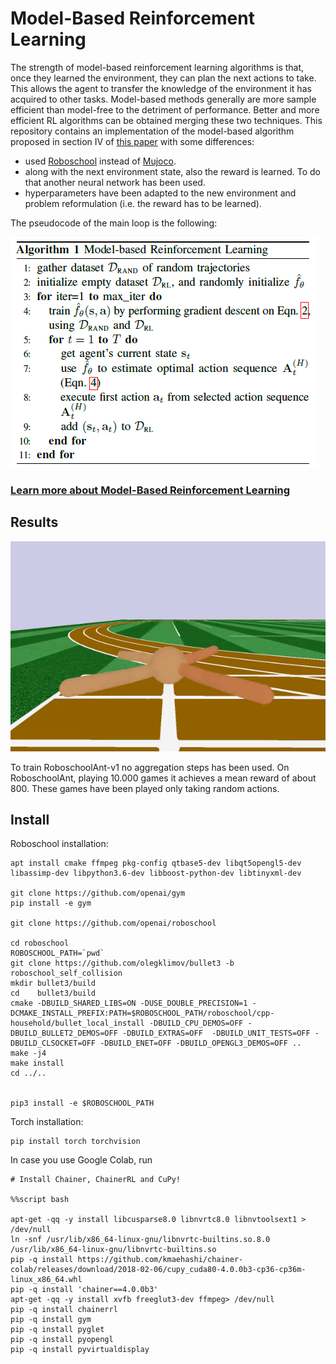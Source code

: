 # Model-Based Reinforcement Learning

The strength of model-based reinforcement learning algorithms is that, once they learned the environment, they can plan the next actions to take. This allows the agent to transfer the knowledge of the environment it has acquired to other tasks. Model-based methods generally are more sample efficient than model-free to the detriment of performance.
Better and more efficient RL algorithms can be obtained merging these two techniques.
This repository contains an implementation of the model-based algorithm proposed in section IV of [this paper](https://arxiv.org/pdf/1708.02596.pdf) with some differences:
- used [Roboschool](https://github.com/openai/roboschool) instead of [Mujoco](http://www.mujoco.org/).
- along with the next environment state, also the reward is learned. To do that another neural network has been used.
- hyperparameters have been adapted to the new environment and problem reformulation (i.e. the reward has to be learned).

The pseudocode of the main loop is the following:

![pseudocode](imgs/pseudocode.png)



### [Learn more about Model-Based Reinforcement Learning](https://github.com/andri27-ts/60_Days_RL_Challenge#week-7---model-based-reinforcement-learning)

## Results

![animation](imgs/animation.gif)

To train RoboschoolAnt-v1 no aggregation steps has been used.
On RoboschoolAnt, playing 10.000 games it achieves a mean reward of about 800. These games have been played only taking random actions.


## Install

Roboschool installation:
```
apt install cmake ffmpeg pkg-config qtbase5-dev libqt5opengl5-dev libassimp-dev libpython3.6-dev libboost-python-dev libtinyxml-dev

git clone https://github.com/openai/gym
pip install -e gym

git clone https://github.com/openai/roboschool

cd roboschool
ROBOSCHOOL_PATH=`pwd`
git clone https://github.com/olegklimov/bullet3 -b roboschool_self_collision
mkdir bullet3/build
cd    bullet3/build
cmake -DBUILD_SHARED_LIBS=ON -DUSE_DOUBLE_PRECISION=1 -DCMAKE_INSTALL_PREFIX:PATH=$ROBOSCHOOL_PATH/roboschool/cpp-household/bullet_local_install -DBUILD_CPU_DEMOS=OFF -DBUILD_BULLET2_DEMOS=OFF -DBUILD_EXTRAS=OFF  -DBUILD_UNIT_TESTS=OFF -DBUILD_CLSOCKET=OFF -DBUILD_ENET=OFF -DBUILD_OPENGL3_DEMOS=OFF ..
make -j4
make install
cd ../..


pip3 install -e $ROBOSCHOOL_PATH
```

Torch installation:
```
pip install torch torchvision
```

In case you use Google Colab, run

```
# Install Chainer, ChainerRL and CuPy!

%%script bash

apt-get -qq -y install libcusparse8.0 libnvrtc8.0 libnvtoolsext1 > /dev/null
ln -snf /usr/lib/x86_64-linux-gnu/libnvrtc-builtins.so.8.0 /usr/lib/x86_64-linux-gnu/libnvrtc-builtins.so
pip -q install https://github.com/kmaehashi/chainer-colab/releases/download/2018-02-06/cupy_cuda80-4.0.0b3-cp36-cp36m-linux_x86_64.whl
pip -q install 'chainer==4.0.0b3'
apt-get -qq -y install xvfb freeglut3-dev ffmpeg> /dev/null
pip -q install chainerrl
pip -q install gym
pip -q install pyglet
pip -q install pyopengl
pip -q install pyvirtualdisplay
```

